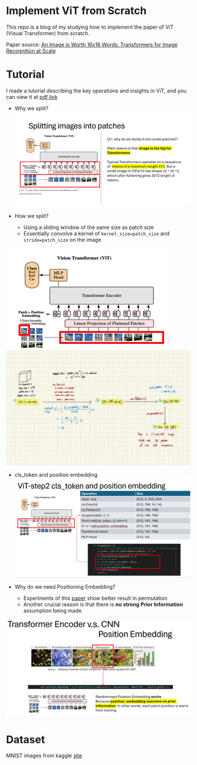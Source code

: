 # Implement ViT from Scratch 
This repo is a blog of my studying how to implement the paper of ViT (Visual Transformer) from scratch.

Paper source: [An Image is Worth 16x16 Words: Transformers for Image Recognition at Scale](https://arxiv.org/abs/2010.11929)

# Tutorial 
I made a tutorial describing the key operations and insights in ViT, and you can view it at [pdf link](./tutorial/ViT%20Tutorial.pdf)

- Why we split?
![slide1](./tutorial/slide1.png)
- How we split?

    - Using a sliding window of the same size as patch size
    - Essentially convolve a kernel of `kernel_size=patch_size` and `stride=patch_size` on the image

![slide4](./tutorial/slide4.png)
![slide2](./tutorial/slide2.png)
- cls_token and position embedding
![alt text](./tutorial/slide3.png)

- Why do we need Positioning Embedding?
    - Experiments of this [paper](https://arxiv.org/abs/2105.10497) show better result in permutation
    - Another crucial reason is that there is **no strong Prior Information** assumption being made

![slide5](./tutorial/slide5.png)

# Dataset

MNIST images from kaggle [site](https://www.kaggle.com/datasets/oddrationale/mnist-in-csv?resource=download&select=mnist_test.csv)
